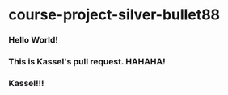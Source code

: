 # course-project-silver-bullet88

### Hello World!

### This is Kassel's pull request. HAHAHA!

### Kassel!!!